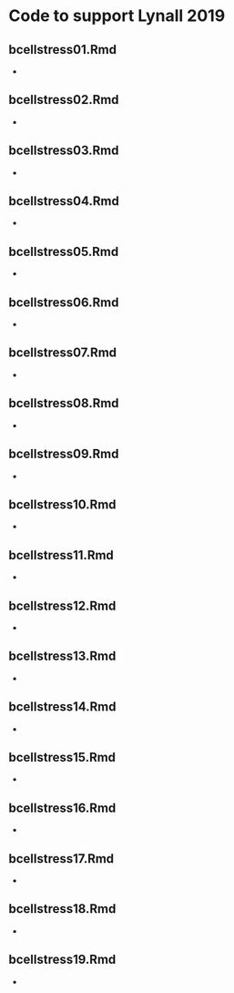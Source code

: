 # Code to support Lynall 2019

## bcellstress01.Rmd

- 

## bcellstress02.Rmd

- 

## bcellstress03.Rmd

- 

## bcellstress04.Rmd

- 

## bcellstress05.Rmd

- 

## bcellstress06.Rmd

- 

## bcellstress07.Rmd

- 

## bcellstress08.Rmd

- 

## bcellstress09.Rmd

- 

## bcellstress10.Rmd

- 

## bcellstress11.Rmd

- 

## bcellstress12.Rmd

- 

## bcellstress13.Rmd

- 

## bcellstress14.Rmd

- 

## bcellstress15.Rmd

- 

## bcellstress16.Rmd

- 

## bcellstress17.Rmd

- 

## bcellstress18.Rmd

- 

## bcellstress19.Rmd

- 
